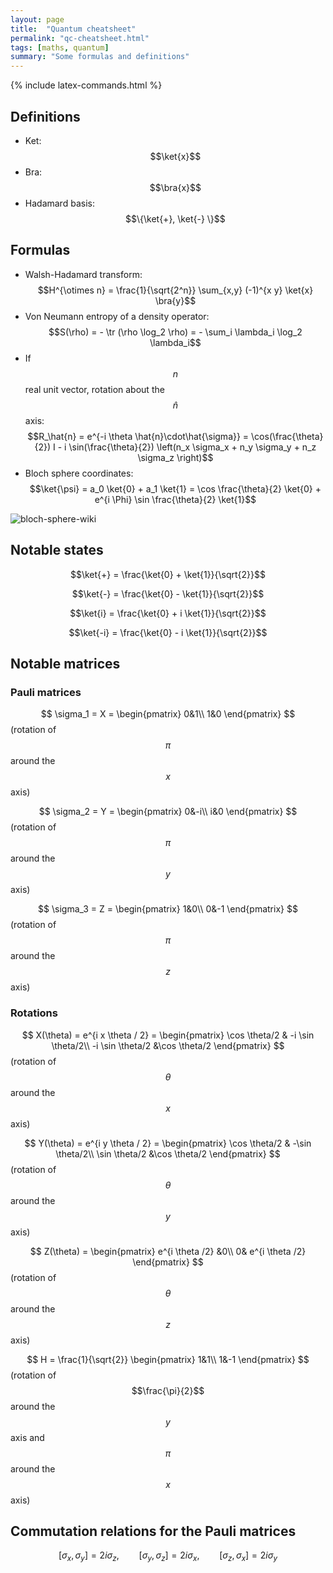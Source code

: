 ```yaml
---
layout: page
title:  "Quantum cheatsheet"
permalink: "qc-cheatsheet.html"
tags: [maths, quantum]
summary: "Some formulas and definitions"
---
```

{% include latex-commands.html %}


## Definitions
* Ket: $$\ket{x}$$
* Bra: $$\bra{x}$$
* Hadamard basis: $$\{\ket{+}, \ket{-} \}$$


## Formulas
* Walsh-Hadamard transform: $$H^{\otimes n} = \frac{1}{\sqrt{2^n}} \sum_{x,y} (-1)^{x y} \ket{x} \bra{y}$$
* Von Neumann entropy of a density operator: $$S(\rho) = - \tr (\rho \log_2 \rho) = - \sum_i \lambda_i \log_2 \lambda_i$$
* If $$n$$ real unit vector, rotation about the $$\hat{n}$$ axis: $$R_\hat{n} = e^{-i \theta \hat{n}\cdot\hat{\sigma}} = \cos(\frac{\theta}{2}) I - i \sin(\frac{\theta}{2}) \left(n_x \sigma_x + n_y \sigma_y + n_z \sigma_z \right)$$
* Bloch sphere coordinates: $$\ket{\psi} = a_0 \ket{0} + a_1 \ket{1} = \cos \frac{\theta}{2} \ket{0} + e^{i \Phi} \sin \frac{\theta}{2} \ket{1}$$

![bloch-sphere-wiki](https://upload.wikimedia.org/wikipedia/commons/thumb/f/f4/Bloch_Sphere.svg/423px-Bloch_Sphere.svg.png)


## Notable states

$$\ket{+} = \frac{\ket{0} + \ket{1}}{\sqrt{2}}$$

$$\ket{-} = \frac{\ket{0} - \ket{1}}{\sqrt{2}}$$

$$\ket{i} = \frac{\ket{0} + i \ket{1}}{\sqrt{2}}$$

$$\ket{-i} = \frac{\ket{0} - i \ket{1}}{\sqrt{2}}$$


## Notable matrices
### Pauli matrices
$$ \sigma_1 = X =
\begin{pmatrix}
0&1\\
1&0
\end{pmatrix}
$$ (rotation of $$\pi$$ around the $$x$$ axis)

$$ \sigma_2 = Y =
\begin{pmatrix}
0&-i\\
i&0
\end{pmatrix}
$$ (rotation of $$\pi$$ around the $$y$$ axis)

$$ \sigma_3 = Z =
\begin{pmatrix}
1&0\\
0&-1
\end{pmatrix}
$$ (rotation of $$\pi$$ around the $$z$$ axis)


### Rotations
$$ X(\theta) = e^{i x \theta / 2} =
\begin{pmatrix}
\cos \theta/2 & -i \sin \theta/2\\
-i \sin \theta/2 &\cos \theta/2
\end{pmatrix}
$$ (rotation of $$\theta$$ around the $$x$$ axis)

$$ Y(\theta) = e^{i y \theta / 2} =
\begin{pmatrix}
\cos \theta/2 & -\sin \theta/2\\
\sin \theta/2 &\cos \theta/2
\end{pmatrix}
$$ (rotation of $$\theta$$ around the $$y$$ axis)

$$ Z(\theta) =
\begin{pmatrix}
e^{i \theta /2} &0\\
0& e^{i \theta /2}
\end{pmatrix}
$$ (rotation of $$\theta$$ around the $$z$$ axis)

$$ H =  \frac{1}{\sqrt{2}}
\begin{pmatrix}
1&1\\
1&-1
\end{pmatrix}
$$ (rotation of $$\frac{\pi}{2}$$ around the $$y$$ axis and $$\pi$$ around the $$x$$ axis)


## Commutation relations for the Pauli matrices
$$
[\sigma_x, \sigma_y] = 2i \sigma_z, \qquad [\sigma_y, \sigma_z] = 2i \sigma_x, \qquad [\sigma_z, \sigma_x] = 2i \sigma_y
$$
